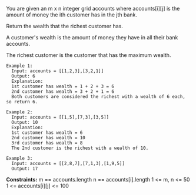 You are given an m x n integer grid accounts where accounts[i][j] is the amount of money the i​​​​​​​​​​​th​​​​ customer has in the j​​​​​​​​​​​th​​​​ bank. 

Return the wealth that the richest customer has.

A customer's wealth is the amount of money they have in all their bank accounts. 

The richest customer is the customer that has the maximum wealth.

 
```
Example 1:
  Input: accounts = [[1,2,3],[3,2,1]]
  Output: 6
  Explanation:
  1st customer has wealth = 1 + 2 + 3 = 6
  2nd customer has wealth = 3 + 2 + 1 = 6
  Both customers are considered the richest with a wealth of 6 each, so return 6.

Example 2:
  Input: accounts = [[1,5],[7,3],[3,5]]
  Output: 10
  Explanation: 
  1st customer has wealth = 6
  2nd customer has wealth = 10 
  3rd customer has wealth = 8
  The 2nd customer is the richest with a wealth of 10.

Example 3:
  Input: accounts = [[2,8,7],[7,1,3],[1,9,5]]
  Output: 17
``` 

**Constraints:**
  m == accounts.length
  n == accounts[i].length
  1 <= m, n <= 50
  1 <= accounts[i][j] <= 100
